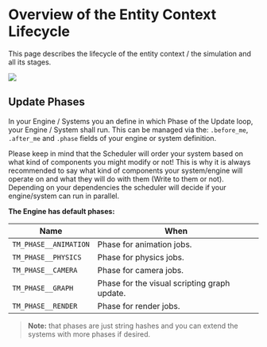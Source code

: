 # Overview of the Entity Context Lifecycle

This page describes the lifecycle of the entity context / the simulation and all its stages.

![](https://www.dropbox.com/s/vxq89spqcwzdvy8/tm_guide_ecs_life_cycle.png?raw=1)

## Update Phases

In your Engine / Systems you an define in which Phase of the Update loop, your Engine / System shall run. This can be managed via the:  `.before_me`, `.after_me` and `.phase`  fields of your engine or system definition. 

Please keep in mind that the Scheduler will order your system based on what kind of components you might modify or not! This is why it is always recommended to say what kind of components your system/engine will operate on and what they will do with them (Write to them or not). Depending on your dependencies the scheduler will decide if your engine/system can run in parallel.

**The Engine has default phases:**

| Name                  | When                                         |
| --------------------- | -------------------------------------------- |
| `TM_PHASE__ANIMATION` | Phase for animation jobs.                    |
| `TM_PHASE__PHYSICS`   | Phase for physics jobs.                      |
| `TM_PHASE__CAMERA`    | Phase for camera jobs.                       |
| `TM_PHASE__GRAPH`     | Phase for the visual scripting graph update. |
| `TM_PHASE__RENDER`    | Phase for render jobs.                       |

> **Note:** that phases are just string hashes and you can extend the systems with more phases if desired.